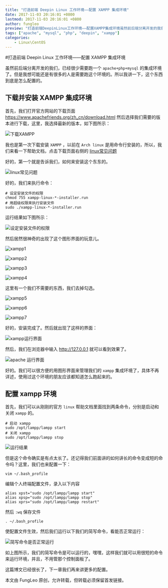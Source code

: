 ```yaml
---
title: "打造前端 Deepin Linux 工作环境——配置 XAMPP 集成环境"
date: 2017-11-03 20:16:01 +0800
lastmod: 2017-11-03 20:16:01 +0800
author: fungleo
preview: "打造前端DeepinLinux工作环境——配置XAMPP集成环境虽然前后端分离开发的我们，已经很少需要跑一个apache+php+mysql的集成环境了。但是我想可能还是有很多的人是需要跑这个环境的。所以我讲一下，这个东西到底是怎么配置的。下载并安装XAMPP集成环境首先，我们打开官方网站的下载页面https://www.apachefriends.org/zh_cn/downl"
tags: ["apache", "mysql", "php", "deepin", "xampp"]
categories:
    - Linux\CentOS
---
```


#打造前端 Deepin Linux 工作环境——配置 XAMPP 集成环境

虽然前后端分离开发的我们，已经很少需要跑一个 `apache+php+mysql` 的集成环境了。但是我想可能还是有很多的人是需要跑这个环境的。所以我讲一下，这个东西到底是怎么配置的。

## 下载并安装 XAMPP 集成环境

首先，我们打开官方网站的下载页面 https://www.apachefriends.org/zh_cn/download.html 然后选择我们需要的版本进行下载，这里，我选择最新的版本，如下图所示：

![下载XAMPP](http://img.blog.csdn.net/20171103194353770?watermark/2/text/aHR0cDovL2Jsb2cuY3Nkbi5uZXQvRnVuZ0xlbw==/font/5a6L5L2T/fontsize/400/fill/I0JBQkFCMA==/dissolve/70/gravity/SouthEast)

我也是第一次下载安装 `XAMPP` ，以前在 `Arch linux` 是用命令行安装的，所以，我们来看一下帮助文档，点击下载页面右侧的 [linux常见问题](https://www.apachefriends.org/zh_cn/faq_linux.html)

好的，第一个就是告诉我们，如何来安装这个东东的。

![linux常见问题](http://img.blog.csdn.net/20171103194825004?watermark/2/text/aHR0cDovL2Jsb2cuY3Nkbi5uZXQvRnVuZ0xlbw==/font/5a6L5L2T/fontsize/400/fill/I0JBQkFCMA==/dissolve/70/gravity/SouthEast)

好的，我们来执行命令：

```#
# 设定安装文件的权限
chmod 755 xampp-linux-*-installer.run
# 用超级权限来执行安装文件
sudo ./xampp-linux-*-installer.run
```

运行结果如下图所示：

![设定安装文件的权限](http://img.blog.csdn.net/20171103195004496?watermark/2/text/aHR0cDovL2Jsb2cuY3Nkbi5uZXQvRnVuZ0xlbw==/font/5a6L5L2T/fontsize/400/fill/I0JBQkFCMA==/dissolve/70/gravity/SouthEast)

然后居然很神奇的出现了这个图形界面的玩意儿。

![xampp1](http://img.blog.csdn.net/20171103195459563?watermark/2/text/aHR0cDovL2Jsb2cuY3Nkbi5uZXQvRnVuZ0xlbw==/font/5a6L5L2T/fontsize/400/fill/I0JBQkFCMA==/dissolve/70/gravity/SouthEast)

![xampp2](http://img.blog.csdn.net/20171103195510347?watermark/2/text/aHR0cDovL2Jsb2cuY3Nkbi5uZXQvRnVuZ0xlbw==/font/5a6L5L2T/fontsize/400/fill/I0JBQkFCMA==/dissolve/70/gravity/SouthEast)

![xampp3](http://img.blog.csdn.net/20171103195520946?watermark/2/text/aHR0cDovL2Jsb2cuY3Nkbi5uZXQvRnVuZ0xlbw==/font/5a6L5L2T/fontsize/400/fill/I0JBQkFCMA==/dissolve/70/gravity/SouthEast)

![xampp4](http://img.blog.csdn.net/20171103195532968?watermark/2/text/aHR0cDovL2Jsb2cuY3Nkbi5uZXQvRnVuZ0xlbw==/font/5a6L5L2T/fontsize/400/fill/I0JBQkFCMA==/dissolve/70/gravity/SouthEast)

这里有一个我们不需要的东西，我们去掉勾选。

![xampp5](http://img.blog.csdn.net/20171103195543100?watermark/2/text/aHR0cDovL2Jsb2cuY3Nkbi5uZXQvRnVuZ0xlbw==/font/5a6L5L2T/fontsize/400/fill/I0JBQkFCMA==/dissolve/70/gravity/SouthEast)

![xampp6](http://img.blog.csdn.net/20171103195555639?watermark/2/text/aHR0cDovL2Jsb2cuY3Nkbi5uZXQvRnVuZ0xlbw==/font/5a6L5L2T/fontsize/400/fill/I0JBQkFCMA==/dissolve/70/gravity/SouthEast)

![xampp7](http://img.blog.csdn.net/20171103195705362?watermark/2/text/aHR0cDovL2Jsb2cuY3Nkbi5uZXQvRnVuZ0xlbw==/font/5a6L5L2T/fontsize/400/fill/I0JBQkFCMA==/dissolve/70/gravity/SouthEast)

好的，安装完成了。然后就出现了这样的界面：

![xampp运行界面](http://img.blog.csdn.net/20171103195950039?watermark/2/text/aHR0cDovL2Jsb2cuY3Nkbi5uZXQvRnVuZ0xlbw==/font/5a6L5L2T/fontsize/400/fill/I0JBQkFCMA==/dissolve/70/gravity/SouthEast)

然后，我们在浏览器中输入 http://127.0.0.1 就可以看到效果了。

![apache 运行界面](http://img.blog.csdn.net/20171103200204826?watermark/2/text/aHR0cDovL2Jsb2cuY3Nkbi5uZXQvRnVuZ0xlbw==/font/5a6L5L2T/fontsize/400/fill/I0JBQkFCMA==/dissolve/70/gravity/SouthEast)

好的。我们可以很方便的用图形界面来管理我们的 `xampp` 集成环境了，具体不再详述，使用过这个环境的朋友应该都知道怎么跑起来的。

## 配置 xampp 环境

首先，我们可以从刚刚的官方 `linux` 帮助文档里面找到两条命令，分别是启动和关闭 `xampp` 的。

```#
# 启动 xampp
sudo /opt/lampp/lampp start
# 关闭 xampp
sudo /opt/lampp/lampp stop
```

![运行结果](http://img.blog.csdn.net/20171103200826719?watermark/2/text/aHR0cDovL2Jsb2cuY3Nkbi5uZXQvRnVuZ0xlbw==/font/5a6L5L2T/fontsize/400/fill/I0JBQkFCMA==/dissolve/70/gravity/SouthEast)

但是这个命令确实是有点太长了。还记得我们前面讲的如何讲长的命令变成短的命令吗？这里，我们也来配置一下：

```#
vim ~/.bash_profile
```
编辑个人终端配置文件，录入以下内容
```#
alias xpst="sudo /opt/lampp/lampp start"
alias xpsp="sudo /opt/lampp/lampp stop"
alias xprs="sudo /opt/lampp/lampp restart"
```
然后 `:wq` 保存文件

```#
. ~/.bash_profile
```
使配置文件生效，然后我们运行以下我们的简写命令，看能否正常运行：

![简写命令是否正常运行](http://img.blog.csdn.net/20171103201310193?watermark/2/text/aHR0cDovL2Jsb2cuY3Nkbi5uZXQvRnVuZ0xlbw==/font/5a6L5L2T/fontsize/400/fill/I0JBQkFCMA==/dissolve/70/gravity/SouthEast)

如上图所示，我们的简写命令是可以运行的，嘿嘿，这样我们就可以用很短的命令来运行环境，并且，不用管那个控制面板了。

这篇博文已经很长了，下一章我们再来讲更多的配置。

本文由 FungLeo 原创，允许转载，但转载必须保留首发链接。
